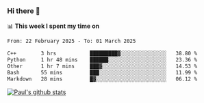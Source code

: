 ### Hi there 👋

📊 **This week I spent my time on**
<!--START_SECTION:waka-->

```txt
From: 22 February 2025 - To: 01 March 2025

C++        3 hrs           █████████▓░░░░░░░░░░░░░░░   38.80 %
Python     1 hr 48 mins    ██████░░░░░░░░░░░░░░░░░░░   23.36 %
Other      1 hr 7 mins     ███▓░░░░░░░░░░░░░░░░░░░░░   14.53 %
Bash       55 mins         ███░░░░░░░░░░░░░░░░░░░░░░   11.99 %
Markdown   28 mins         █▓░░░░░░░░░░░░░░░░░░░░░░░   06.12 %
```

<!--END_SECTION:waka-->


[![Paul's github stats](https://github-readme-stats.vercel.app/api?username=mickeyouyou&theme=dracula&show_icons=true)](https://github.com/anuraghazra/github-readme-stats)
